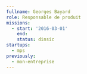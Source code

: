 ```yaml
---
fullname: Georges Bayard
role: Responsable de produit
missions:
  - start: '2016-03-01'
    end:
    status: dinsic
startups:
  - mps
previously:
  - mon-entreprise
---
```


